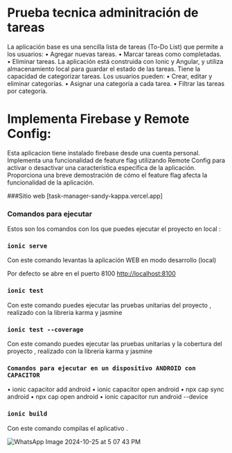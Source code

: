# Prueba tecnica adminitración de tareas 
La aplicación base es una sencilla lista de tareas (To-Do List) que permite a los
usuarios:
• Agregar nuevas tareas.
• Marcar tareas como completadas.
• Eliminar tareas.
La aplicación está construida con Ionic y Angular, y utiliza almacenamiento local para
guardar el estado de las tareas.
Tiene la capacidad de categorizar tareas. Los usuarios pueden:
• Crear, editar y eliminar categorías.
• Asignar una categoría a cada tarea.
• Filtrar las tareas por categoría.
# Implementa Firebase y Remote Config:
 Esta aplicacion tiene  instalado firebase  desde una cuenta personal.
 Implementa una funcionalidad de feature flag utilizando Remote Config
 para activar o desactivar una característica específica de la aplicación.
 Proporciona una breve demostración de cómo el feature flag afecta la
 funcionalidad de la aplicación.

###Sitio web 
[task-manager-sandy-kappa.vercel.app]

### Comandos para ejecutar

Estos son los comandos con los que puedes ejecutar el proyecto  en local  :

### `ionic serve`

Con este comando levantas la aplicación WEB  en modo desarrollo (local)

Por defecto se abre en el puerto 8100 [http://localhost:8100](http://localhost:8100) 


### `ionic test`

Con este comando puedes ejecutar las pruebas unitarias  del proyecto , realizado con la libreria  karma y jasmine

### `ionic test --coverage`

Con este comando puedes ejecutar las pruebas unitarias y  la cobertura del proyecto   , realizado con la libreria  karma y jasmine


### `Comandos para ejecutar en un dispositivo ANDROID con CAPACITOR`
• ionic capacitor add android
• ionic capacitor open android
• npx cap sync android
• npx cap open android
• ionic capacitor run android --device

### `ionic build`

Con este comando  compilas el aplicativo .


![WhatsApp Image 2024-10-25 at 5 07 43 PM](https://github.com/user-attachments/assets/cb4fec82-ed94-4483-92ab-5b989ee2c799)
